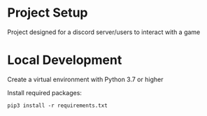 # Project Setup

Project designed for a discord server/users to interact with a game

# Local Development

Create a virtual environment with Python 3.7 or higher

Install required packages:

```
pip3 install -r requirements.txt
```


#